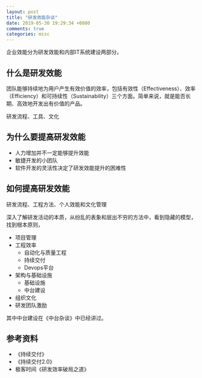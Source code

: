 ```yaml
---
layout: post
title: "研发效能杂谈"
date: 2019-05-30 19:29:34 +0800
comments: true
categories: misc
---
```


企业效能分为研发效能和内部IT系统建设两部分。

## 什么是研发效能

团队能够持续地为用户产生有效价值的效率，包括有效性（Effectiveness）、效率（Efficiency）和可持续性（Sustainability）三个方面。简单来说，就是能否长期、高效地开发出有价值的产品。

研发流程、工具、文化

## 为什么要提高研发效能

- 人力增加并不一定能够提升效能
- 敏捷开发的小团队
- 软件开发的灵活性决定了研发效能提升的困难性

## 如何提高研发效能

研发流程、工程方法、个人效能和文化管理

深入了解研发活动的本质，从纷乱的表象和层出不穷的方法中，看到隐藏的模型，找到根本原则，

- 项目管理
- 工程效率
	- 自动化与质量工程
	- 持续交付
	- Devops平台
- 架构与基础设施
	- 基础设施
	- 中台建设
- 组织文化
- 研发团队激励

其中中台建设在《中台杂谈》中已经讲过。

## 参考资料

- 《持续交付》
- 《持续交付2.0》
- 极客时间《研发效率破局之道》
